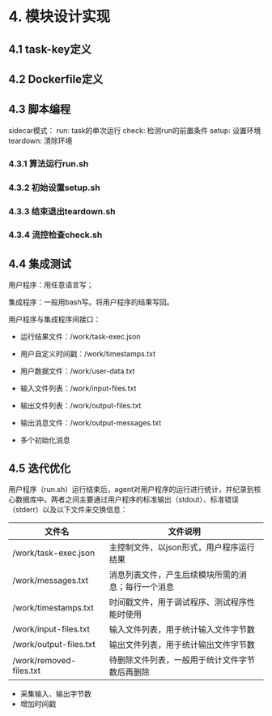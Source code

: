 # 4. 模块设计实现



## 4.1 task-key定义

## 4.2 Dockerfile定义

## 4.3 脚本编程

sidecar模式：
run: task的单次运行
check: 检测run的前置条件
setup: 设置环境
teardown: 清除环境

### 4.3.1 算法运行run.sh

### 4.3.2 初始设置setup.sh

### 4.3.3 结束退出teardown.sh

### 4.3.4 流控检查check.sh


## 4.4 集成测试

用户程序：用任意语言写；

集成程序：一般用bash写。将用户程序的结果写回。

用户程序与集成程序间接口：
- 运行结果文件：/work/task-exec.json
- 用户自定义时间戳：/work/timestamps.txt
- 用户数据文件：/work/user-data.txt
- 输入文件列表：/work/input-files.txt
- 输出文件列表：/work/output-files.txt
- 输出消息文件：/work/output-messages.txt

- 多个初始化消息

## 4.5 迭代优化

用户程序（run.sh）运行结束后，agent对用户程序的运行进行统计，并纪录到核心数据库中。两者之间主要通过用户程序的标准输出（stdout）、标准错误（stderr）以及以下文件来交换信息：

|  文件名  |  文件说明    |
| --------- |  ------- |
| /work/task-exec.json |  主控制文件，以json形式，用户程序运行结果 |
| /work/messages.txt | 消息列表文件，产生后续模块所需的消息；每行一个消息 |
| /work/timestamps.txt |  时间戳文件，用于调试程序、测试程序性能时使用 |
| /work/input-files.txt |  输入文件列表，用于统计输入文件字节数 |
| /work/output-files.txt |  输出文件列表，用于统计输出文件字节数 |
| /work/removed-files.txt |  待删除文件列表，一般用于统计文件字节数后再删除 |

- 采集输入、输出字节数
- 增加时间戳
